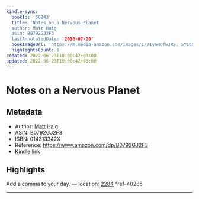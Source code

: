 ```yaml
---
kindle-sync:
  bookId: '60243'
  title: 'Notes on a Nervous Planet
  author: Matt Haig
  asin: B0792GJ2F3
  lastAnnotatedDate: '2018-07-20'
  bookImageUrl: 'https://m.media-amazon.com/images/I/71yGHOfwJRS._SY160.jpg'
  highlightsCount: 1
created: 2022-06-23T10:00:42+03:00
updated: 2022-06-23T10:00:42+03:00
---
```

# Notes on a Nervous Planet
## Metadata
* Author: [Matt Haig](https://www.amazon.com/Matt-Haig/e/B001IO8C1Q/ref=dp_byline_cont_ebooks_1)
* ASIN: B0792GJ2F3
* ISBN: 014313342X
* Reference: https://www.amazon.com/dp/B0792GJ2F3
* [Kindle link](kindle://book?action=open&asin=B0792GJ2F3)

## Highlights
Add a comma to your day. — location: [2284](kindle://book?action=open&asin=B0792GJ2F3&location=2284) ^ref-40285

---
